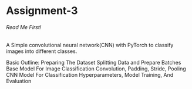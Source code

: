 # Assignment-3

###### Read Me First! ######

A Simple convolutional neural network(CNN) with PyTorch to classify images into different classes.

Basic Outline:
Preparing The Dataset
Splitting Data and Prepare Batches
Base Model For Image Classification
Convolution, Padding, Stride, Pooling
CNN Model For Classification
Hyperparameters, Model Training, And Evaluation


